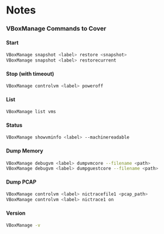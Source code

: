 # Notes

### VBoxManage Commands to Cover

#### Start
```bash
VBoxManage snapshot <label> restore <snapshot>
VBoxManage snapshot <label> restorecurrent
```

#### Stop (with timeout)
```bash
VBoxManage controlvm <label> poweroff
```

#### List
```bash
VBoxManage list vms
```

#### Status
```bash
VBoxManage showvminfo <label> --machinereadable
```

#### Dump Memory
```bash
VBoxManage debugvm <label> dumpvmcore --filename <path>
VBoxManage debugvm <label> dumpguestcore --filename <path>
```

#### Dump PCAP
```bash
VBoxManage controlvm <label> nictracefile1 <pcap_path>
VBoxManage controlvm <label> nictrace1 on
```

#### Version
```bash
VBoxManage -v
```
